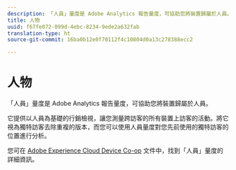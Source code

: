 ```yaml
---
description: 「人員」量度是 Adobe Analytics 報告量度，可協助您將裝置歸屬於人員。
title: 人物
uuid: f67fe072-099d-4ebc-8234-9ede2a632fab
translation-type: ht
source-git-commit: 16ba0b12e0f70112f4c10804d0a13c278388ecc2

---
```



# 人物

「人員」量度是 Adobe Analytics 報告量度，可協助您將裝置歸屬於人員。

它提供以人員為基礎的行銷檢視，讓您測量跨訪客的所有裝置上訪客的活動。將它視為獨特訪客去除重複的版本，而您可以使用人員量度對您先前使用的獨特訪客的位置進行分析。

您可在 [Adobe Experience Cloud Device Co-op](https://marketing.adobe.com/resources/help/zh_TW/mcdc/mcdc-people.html) 文件中，找到「人員」量度的詳細資訊。
